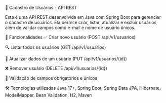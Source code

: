 📘 Cadastro de Usuários - API REST

Esta é uma API REST desenvolvida em Java com Spring Boot para gerenciar o cadastro de usuários. 
Ela permite criar, listar, atualizar e excluir usuários, além de validar campos
como e-mail e nome de usuário únicos.

🚀 Funcionalidades
✅ Criar novo usuário (POST /api/v1/usuarios)

🔍 Listar todos os usuários (GET /api/v1/usuarios)

📝 Atualizar dados de um usuário (PUT /api/v1/usuarios/{id})

❌ Remover usuário (DELETE /api/v1/usuarios/{id})

🔐 Validação de campos obrigatórios e únicos

🛠️ Tecnologias utilizadas
Java 17+,
Spring Boot,
Spring Data JPA,
Hibernate,
ModelMapper,
Bean Validation,
H2,
Maven
